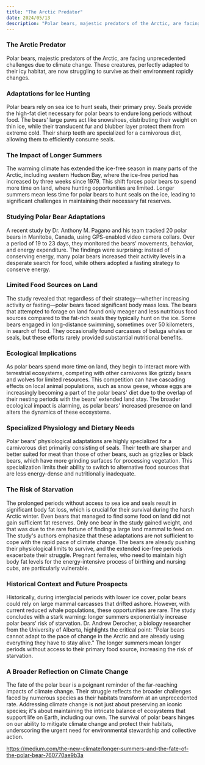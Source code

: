 ```yaml
---
title: "The Arctic Predator"
date: 2024/05/13
description: "Polar bears, majestic predators of the Arctic, are facing unprecedented challenges due to climate change. These creatures, perfectly adapted to their icy habitat, are now struggling to survive as their environment rapidly changes."
---
```

### The Arctic Predator

Polar bears, majestic predators of the Arctic, are facing unprecedented challenges due to climate change. These creatures, perfectly adapted to their icy habitat, are now struggling to survive as their environment rapidly changes. 

### Adaptations for Ice Hunting

Polar bears rely on sea ice to hunt seals, their primary prey. Seals provide the high-fat diet necessary for polar bears to endure long periods without food. The bears' large paws act like snowshoes, distributing their weight on thin ice, while their translucent fur and blubber layer protect them from extreme cold. Their sharp teeth are specialized for a carnivorous diet, allowing them to efficiently consume seals.

### The Impact of Longer Summers

The warming climate has extended the ice-free season in many parts of the Arctic, including western Hudson Bay, where the ice-free period has increased by three weeks since 1979. This shift forces polar bears to spend more time on land, where hunting opportunities are limited. Longer summers mean less time for polar bears to hunt seals on the ice, leading to significant challenges in maintaining their necessary fat reserves.

### Studying Polar Bear Adaptations

A recent study by Dr. Anthony M. Pagano and his team tracked 20 polar bears in Manitoba, Canada, using GPS-enabled video camera collars. Over a period of 19 to 23 days, they monitored the bears' movements, behavior, and energy expenditure. The findings were surprising: instead of conserving energy, many polar bears increased their activity levels in a desperate search for food, while others adopted a fasting strategy to conserve energy.

### Limited Food Sources on Land

The study revealed that regardless of their strategy—whether increasing activity or fasting—polar bears faced significant body mass loss. The bears that attempted to forage on land found only meager and less nutritious food sources compared to the fat-rich seals they typically hunt on the ice. Some bears engaged in long-distance swimming, sometimes over 50 kilometers, in search of food. They occasionally found carcasses of beluga whales or seals, but these efforts rarely provided substantial nutritional benefits.

### Ecological Implications

As polar bears spend more time on land, they begin to interact more with terrestrial ecosystems, competing with other carnivores like grizzly bears and wolves for limited resources. This competition can have cascading effects on local animal populations, such as snow geese, whose eggs are increasingly becoming a part of the polar bears' diet due to the overlap of their nesting periods with the bears' extended land stay. The broader ecological impact is alarming, as polar bears' increased presence on land alters the dynamics of these ecosystems.

### Specialized Physiology and Dietary Needs

Polar bears' physiological adaptations are highly specialized for a carnivorous diet primarily consisting of seals. Their teeth are sharper and better suited for meat than those of other bears, such as grizzlies or black bears, which have more grinding surfaces for processing vegetation. This specialization limits their ability to switch to alternative food sources that are less energy-dense and nutritionally inadequate.

### The Risk of Starvation

The prolonged periods without access to sea ice and seals result in significant body fat loss, which is crucial for their survival during the harsh Arctic winter. Even bears that managed to find some food on land did not gain sufficient fat reserves. Only one bear in the study gained weight, and that was due to the rare fortune of finding a large land mammal to feed on. The study's authors emphasize that these adaptations are not sufficient to cope with the rapid pace of climate change. The bears are already pushing their physiological limits to survive, and the extended ice-free periods exacerbate their struggle. Pregnant females, who need to maintain high body fat levels for the energy-intensive process of birthing and nursing cubs, are particularly vulnerable.

### Historical Context and Future Prospects

Historically, during interglacial periods with lower ice cover, polar bears could rely on large mammal carcasses that drifted ashore. However, with current reduced whale populations, these opportunities are rare. The study concludes with a stark warning: longer summers exponentially increase polar bears' risk of starvation. Dr. Andrew Derocher, a biology researcher from the University of Alberta, highlights the critical point: "Polar bears cannot adapt to the pace of change in the Arctic and are already using everything they have to stay alive." The longer summers mean longer periods without access to their primary food source, increasing the risk of starvation.

### A Broader Reflection on Climate Change

The fate of the polar bear is a poignant reminder of the far-reaching impacts of climate change. Their struggle reflects the broader challenges faced by numerous species as their habitats transform at an unprecedented rate. Addressing climate change is not just about preserving an iconic species; it's about maintaining the intricate balance of ecosystems that support life on Earth, including our own. The survival of polar bears hinges on our ability to mitigate climate change and protect their habitats, underscoring the urgent need for environmental stewardship and collective action.

https://medium.com/the-new-climate/longer-summers-and-the-fate-of-the-polar-bear-760770ae9b3a